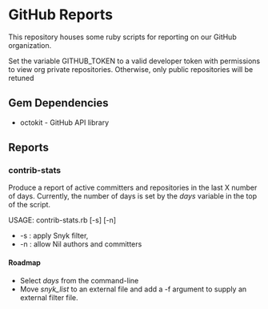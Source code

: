 # GitHub Reports
This repository houses some ruby scripts for reporting on our GitHub organization.

Set the variable GITHUB_TOKEN to a valid developer token with permissions to view org private repositories.  Otherwise, only public repositories will be retuned

## Gem Dependencies
* octokit - GitHub API library

## Reports 
### contrib-stats 
Produce a report of active committers and repositories in the last X number of days.  Currently, the number of days is set by the *days* variable in the top of the script.

USAGE: contrib-stats.rb [-s] [-n] 

* -s : apply Snyk filter,
* -n : allow Nil authors and committers


#### Roadmap
* Select *days* from the command-line
* Move *snyk_list* to an external file and add a -f argument to supply an external filter file.